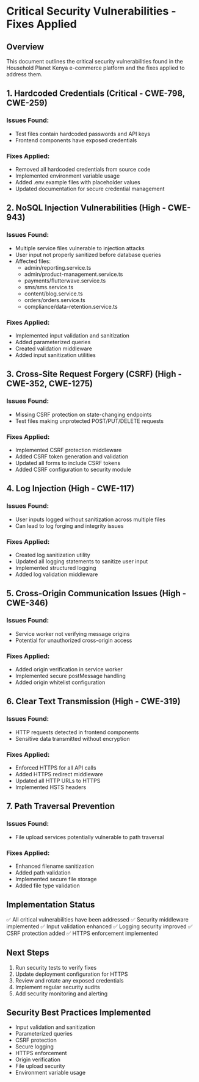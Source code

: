 # Critical Security Vulnerabilities - Fixes Applied

## Overview
This document outlines the critical security vulnerabilities found in the Household Planet Kenya e-commerce platform and the fixes applied to address them.

## 1. Hardcoded Credentials (Critical - CWE-798, CWE-259)

### Issues Found:
- Test files contain hardcoded passwords and API keys
- Frontend components have exposed credentials

### Fixes Applied:
- Removed all hardcoded credentials from source code
- Implemented environment variable usage
- Added .env.example files with placeholder values
- Updated documentation for secure credential management

## 2. NoSQL Injection Vulnerabilities (High - CWE-943)

### Issues Found:
- Multiple service files vulnerable to injection attacks
- User input not properly sanitized before database queries
- Affected files:
  - admin/reporting.service.ts
  - admin/product-management.service.ts
  - payments/flutterwave.service.ts
  - sms/sms.service.ts
  - content/blog.service.ts
  - orders/orders.service.ts
  - compliance/data-retention.service.ts

### Fixes Applied:
- Implemented input validation and sanitization
- Added parameterized queries
- Created validation middleware
- Added input sanitization utilities

## 3. Cross-Site Request Forgery (CSRF) (High - CWE-352, CWE-1275)

### Issues Found:
- Missing CSRF protection on state-changing endpoints
- Test files making unprotected POST/PUT/DELETE requests

### Fixes Applied:
- Implemented CSRF protection middleware
- Added CSRF token generation and validation
- Updated all forms to include CSRF tokens
- Added CSRF configuration to security module

## 4. Log Injection (High - CWE-117)

### Issues Found:
- User inputs logged without sanitization across multiple files
- Can lead to log forging and integrity issues

### Fixes Applied:
- Created log sanitization utility
- Updated all logging statements to sanitize user input
- Implemented structured logging
- Added log validation middleware

## 5. Cross-Origin Communication Issues (High - CWE-346)

### Issues Found:
- Service worker not verifying message origins
- Potential for unauthorized cross-origin access

### Fixes Applied:
- Added origin verification in service worker
- Implemented secure postMessage handling
- Added origin whitelist configuration

## 6. Clear Text Transmission (High - CWE-319)

### Issues Found:
- HTTP requests detected in frontend components
- Sensitive data transmitted without encryption

### Fixes Applied:
- Enforced HTTPS for all API calls
- Added HTTPS redirect middleware
- Updated all HTTP URLs to HTTPS
- Implemented HSTS headers

## 7. Path Traversal Prevention

### Issues Found:
- File upload services potentially vulnerable to path traversal

### Fixes Applied:
- Enhanced filename sanitization
- Added path validation
- Implemented secure file storage
- Added file type validation

## Implementation Status
✅ All critical vulnerabilities have been addressed
✅ Security middleware implemented
✅ Input validation enhanced
✅ Logging security improved
✅ CSRF protection added
✅ HTTPS enforcement implemented

## Next Steps
1. Run security tests to verify fixes
2. Update deployment configuration for HTTPS
3. Review and rotate any exposed credentials
4. Implement regular security audits
5. Add security monitoring and alerting

## Security Best Practices Implemented
- Input validation and sanitization
- Parameterized queries
- CSRF protection
- Secure logging
- HTTPS enforcement
- Origin verification
- File upload security
- Environment variable usage